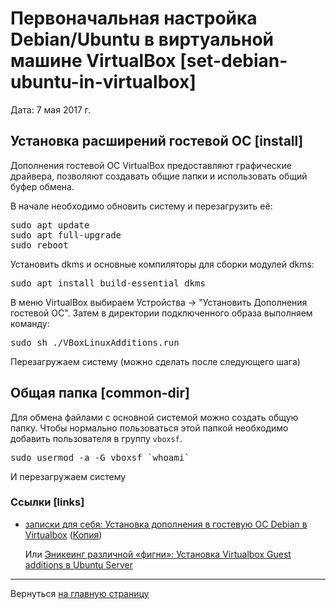 # Первоначальная настройка Debian/Ubuntu в виртуальной машине VirtualBox [set-debian-ubuntu-in-virtualbox]

Дата: 7 мая 2017 г.

## Установка расширений гостевой ОС [install]

Дополнения гостевой ОС VirtualBox предоставляют графические драйвера, позволяют создавать общие папки и использовать общий буфер обмена.

В начале необходимо обновить систему и перезагрузить её:

<pre class="terminal"><span class="user"></span>sudo apt update
sudo apt full-upgrade
sudo reboot
</pre>

Установить dkms и основные компиляторы для сборки модулей dkms:

<pre class="terminal"><span class="user"></span>sudo apt install build-essential dkms
</pre>

В меню VirtualBox выбираем Устройства → "Установить Дополнения гостевой ОС". Затем в директории подключенного образа выполняем команду:

<pre class="terminal"><span class="user"></span>sudo sh ./VBoxLinuxAdditions.run
</pre>

Перезагружаем систему (можно сделать после следующего шага)


## Общая папка [common-dir]

Для обмена файлами с основной системой можно создать общую папку. Чтобы нормально пользоваться этой папкой необходимо добавить пользователя в группу `vboxsf`.

<pre class="terminal"><span class="user"></span>sudo usermod -a -G vboxsf `whoami`
</pre>

И перезагружаем систему


### Ссылки [links]

- [записки для себя: Установка дополнения в гостевую ОС Debian в Virtualbox](http://vr-77.blogspot.ru/2012/08/debian-virtualbox.html) ([Копия](2017_05_07_virtualbox-debian.html))

    Или [Эникеинг различной «фигни»: Установка Virtualbox Guest additions в Ubuntu Server](http://stuff-coding.blogspot.ru/2011/07/virtualbox-guest-additions-ubuntu.html)


----------

Вернуться  [на главную страницу](../index.html)
